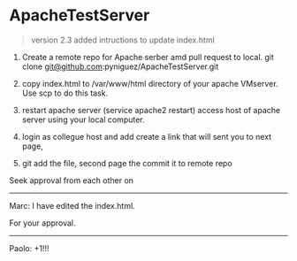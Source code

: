 # ApacheTestServer

> version 2.3 added intructions to update index.html

1. Create a remote repo for Apache serber amd pull request to local.
git clone git@github.com:pyniguez/ApacheTestServer.git

2. copy index.html to /var/www/html directory of your apache VMserver. Use scp to do this task.

3. restart apache server (service apache2 restart)
access host of apache server using your local computer.

4. login as collegue host and add create a link that will sent you to next page, 

5. git add the file, second page the commit it to remote repo

Seek approval from each other  on 


***
Marc: I have edited the index.html.

For your approval.

***

Paolo: +1!!!
